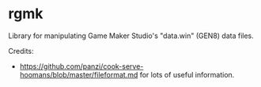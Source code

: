 rgmk
====

Library for manipulating Game Maker Studio's "data.win" (GEN8) data files.

Credits:
- https://github.com/panzi/cook-serve-hoomans/blob/master/fileformat.md for lots of useful information.
